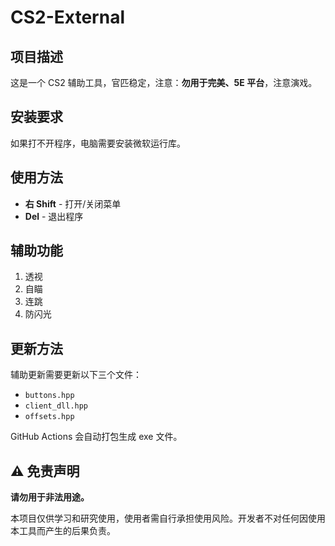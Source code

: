 # CS2-External

## 项目描述
这是一个 CS2 辅助工具，官匹稳定，注意：**勿用于完美、5E 平台**，注意演戏。

## 安装要求
如果打不开程序，电脑需要安装微软运行库。

## 使用方法
- **右 Shift** - 打开/关闭菜单
- **Del** - 退出程序

## 辅助功能
1. 透视
2. 自瞄
3. 连跳
4. 防闪光

## 更新方法
辅助更新需要更新以下三个文件：
- `buttons.hpp`
- `client_dll.hpp`
- `offsets.hpp`

GitHub Actions 会自动打包生成 exe 文件。

## ⚠️ 免责声明
**请勿用于非法用途。**

本项目仅供学习和研究使用，使用者需自行承担使用风险。开发者不对任何因使用本工具而产生的后果负责。